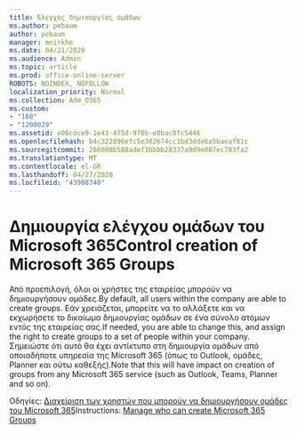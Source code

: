 ```yaml
---
title: Έλεγχος δημιουργίας ομάδων
ms.author: pebaum
author: pebaum
manager: mnirkhe
ms.date: 04/21/2020
ms.audience: Admin
ms.topic: article
ms.prod: office-online-server
ROBOTS: NOINDEX, NOFOLLOW
localization_priority: Normal
ms.collection: Adm_O365
ms.custom:
- "168"
- "1200029"
ms.assetid: e06cdce9-1e43-475d-970b-e0bac0fc5446
ms.openlocfilehash: b4c322896efc5e382674cc1bd3dde6a5baeaf81c
ms.sourcegitcommit: 286000b588adef1bbbb28337a9d9e087ec783fa2
ms.translationtype: MT
ms.contentlocale: el-GR
ms.lasthandoff: 04/27/2020
ms.locfileid: "43908740"
---
```

# <a name="control-creation-of-microsoft-365-groups"></a><span data-ttu-id="227b6-102">Δημιουργία ελέγχου ομάδων του Microsoft 365</span><span class="sxs-lookup"><span data-stu-id="227b6-102">Control creation of Microsoft 365 Groups</span></span>

<span data-ttu-id="227b6-103">Από προεπιλογή, όλοι οι χρήστες της εταιρείας μπορούν να δημιουργήσουν ομάδες.</span><span class="sxs-lookup"><span data-stu-id="227b6-103">By default, all users within the company are able to create groups.</span></span> <span data-ttu-id="227b6-104">Εάν χρειάζεται, μπορείτε να το αλλάξετε και να εκχωρήσετε το δικαίωμα δημιουργίας ομάδων σε ένα σύνολο ατόμων εντός της εταιρείας σας.</span><span class="sxs-lookup"><span data-stu-id="227b6-104">If needed, you are able to change this, and assign the right to create groups to a set of people within your company.</span></span> <span data-ttu-id="227b6-105">Σημειώστε ότι αυτό θα έχει αντίκτυπο στη δημιουργία ομάδων από οποιαδήποτε υπηρεσία της Microsoft 365 (όπως το Outlook, ομάδες, Planner και ούτω καθεξής).</span><span class="sxs-lookup"><span data-stu-id="227b6-105">Note that this will have impact on creation of groups from any Microsoft 365 service (such as Outlook, Teams, Planner and so on).</span></span>
  
<span data-ttu-id="227b6-106">Οδηγίες: [Διαχείριση των χρηστών που μπορούν να δημιουργήσουν ομάδες του Microsoft 365](https://docs.microsoft.com/office365/admin/create-groups/manage-creation-of-groups)</span><span class="sxs-lookup"><span data-stu-id="227b6-106">Instructions: [Manage who can create Microsoft 365 Groups](https://docs.microsoft.com/office365/admin/create-groups/manage-creation-of-groups)</span></span>
